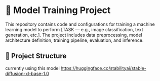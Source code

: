 # 🧠 Model Training Project

This repository contains code and configurations for training a machine learning model to perform [TASK — e.g., image classification, text generation, etc.]. The project includes data preprocessing, model architecture definition, training pipeline, evaluation, and inference.

## 🚀 Project Structure

currently using this model https://huggingface.co/stabilityai/stable-diffusion-xl-base-1.0